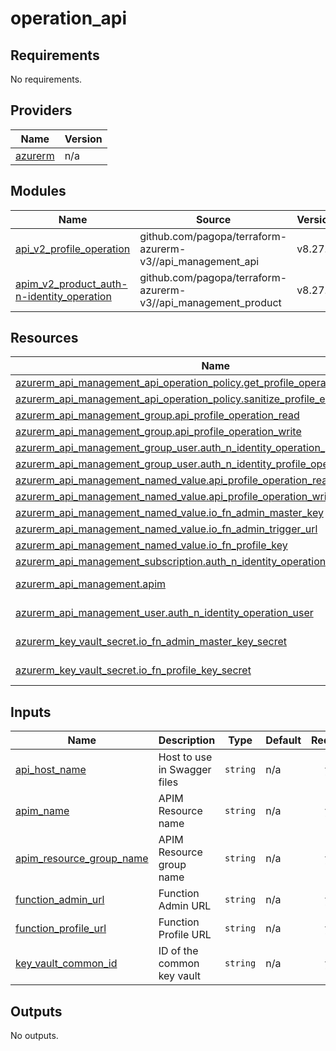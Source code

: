 # operation_api

<!-- BEGIN_TF_DOCS -->
## Requirements

No requirements.

## Providers

| Name | Version |
|------|---------|
| <a name="provider_azurerm"></a> [azurerm](#provider\_azurerm) | n/a |

## Modules

| Name | Source | Version |
|------|--------|---------|
| <a name="module_api_v2_profile_operation"></a> [api\_v2\_profile\_operation](#module\_api\_v2\_profile\_operation) | github.com/pagopa/terraform-azurerm-v3//api_management_api | v8.27.0 |
| <a name="module_apim_v2_product_auth-n-identity_operation"></a> [apim\_v2\_product\_auth-n-identity\_operation](#module\_apim\_v2\_product\_auth-n-identity\_operation) | github.com/pagopa/terraform-azurerm-v3//api_management_product | v8.27.0 |

## Resources

| Name | Type |
|------|------|
| [azurerm_api_management_api_operation_policy.get_profile_operation](https://registry.terraform.io/providers/hashicorp/azurerm/latest/docs/resources/api_management_api_operation_policy) | resource |
| [azurerm_api_management_api_operation_policy.sanitize_profile_email_operation](https://registry.terraform.io/providers/hashicorp/azurerm/latest/docs/resources/api_management_api_operation_policy) | resource |
| [azurerm_api_management_group.api_profile_operation_read](https://registry.terraform.io/providers/hashicorp/azurerm/latest/docs/resources/api_management_group) | resource |
| [azurerm_api_management_group.api_profile_operation_write](https://registry.terraform.io/providers/hashicorp/azurerm/latest/docs/resources/api_management_group) | resource |
| [azurerm_api_management_group_user.auth_n_identity_operation_group](https://registry.terraform.io/providers/hashicorp/azurerm/latest/docs/resources/api_management_group_user) | resource |
| [azurerm_api_management_group_user.auth_n_identity_profile_operation_write_group](https://registry.terraform.io/providers/hashicorp/azurerm/latest/docs/resources/api_management_group_user) | resource |
| [azurerm_api_management_named_value.api_profile_operation_read_group_name](https://registry.terraform.io/providers/hashicorp/azurerm/latest/docs/resources/api_management_named_value) | resource |
| [azurerm_api_management_named_value.api_profile_operation_write_group_name](https://registry.terraform.io/providers/hashicorp/azurerm/latest/docs/resources/api_management_named_value) | resource |
| [azurerm_api_management_named_value.io_fn_admin_master_key](https://registry.terraform.io/providers/hashicorp/azurerm/latest/docs/resources/api_management_named_value) | resource |
| [azurerm_api_management_named_value.io_fn_admin_trigger_url](https://registry.terraform.io/providers/hashicorp/azurerm/latest/docs/resources/api_management_named_value) | resource |
| [azurerm_api_management_named_value.io_fn_profile_key](https://registry.terraform.io/providers/hashicorp/azurerm/latest/docs/resources/api_management_named_value) | resource |
| [azurerm_api_management_subscription.auth_n_identity_operation](https://registry.terraform.io/providers/hashicorp/azurerm/latest/docs/resources/api_management_subscription) | resource |
| [azurerm_api_management.apim](https://registry.terraform.io/providers/hashicorp/azurerm/latest/docs/data-sources/api_management) | data source |
| [azurerm_api_management_user.auth_n_identity_operation_user](https://registry.terraform.io/providers/hashicorp/azurerm/latest/docs/data-sources/api_management_user) | data source |
| [azurerm_key_vault_secret.io_fn_admin_master_key_secret](https://registry.terraform.io/providers/hashicorp/azurerm/latest/docs/data-sources/key_vault_secret) | data source |
| [azurerm_key_vault_secret.io_fn_profile_key_secret](https://registry.terraform.io/providers/hashicorp/azurerm/latest/docs/data-sources/key_vault_secret) | data source |

## Inputs

| Name | Description | Type | Default | Required |
|------|-------------|------|---------|:--------:|
| <a name="input_api_host_name"></a> [api\_host\_name](#input\_api\_host\_name) | Host to use in Swagger files | `string` | n/a | yes |
| <a name="input_apim_name"></a> [apim\_name](#input\_apim\_name) | APIM Resource name | `string` | n/a | yes |
| <a name="input_apim_resource_group_name"></a> [apim\_resource\_group\_name](#input\_apim\_resource\_group\_name) | APIM Resource group name | `string` | n/a | yes |
| <a name="input_function_admin_url"></a> [function\_admin\_url](#input\_function\_admin\_url) | Function Admin URL | `string` | n/a | yes |
| <a name="input_function_profile_url"></a> [function\_profile\_url](#input\_function\_profile\_url) | Function Profile URL | `string` | n/a | yes |
| <a name="input_key_vault_common_id"></a> [key\_vault\_common\_id](#input\_key\_vault\_common\_id) | ID of the common key vault | `string` | n/a | yes |

## Outputs

No outputs.
<!-- END_TF_DOCS -->
